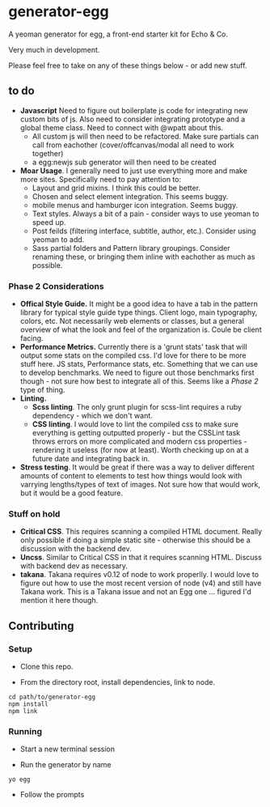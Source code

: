 # generator-egg
A yeoman generator for egg, a front-end starter kit for Echo & Co.

Very much in development.

Please feel free to take on any of these things below - or add new stuff.


## to do

- **Javascript** Need to figure out boilerplate js code for integrating new custom bits of js. Also need to consider integrating prototype and a global theme class. Need to connect with @wpatt about this.
  - All custom js will then need to be refactored. Make sure partials can call from eachother (cover/offcanvas/modal all need to work together)
  - a egg:newjs sub generator will then need to be created
- **Moar Usage**. I generally need to just use everything more and make more sites. Specifically need to pay attention to:
  - Layout and grid mixins. I think this could be better.
  - Chosen and select element integration. This seems buggy.
  - mobile menus and hamburger icon integration. Seems buggy.
  - Text styles. Always a bit of a pain - consider ways to use yeoman to speed up.
  - Post feilds (filtering interface, subtitle, author, etc.). Consider using yeoman to add.
  - Sass partial folders and Pattern library groupings. Consider renaming these, or bringing them inline with eachother as much as possible. 


### Phase 2 Considerations

- **Offical Style Guide.** It might be a good idea to have a tab in the pattern library for typical style guide type things. Client logo, main typography, colors, etc. Not necessarily web elements or classes, but a general overview of what the look and feel of the organization is. Coule be client facing.
- **Performance Metrics.** Currently there is a 'grunt stats' task that will output some stats on the compiled css. I'd love for there to be more stuff here. JS stats, Performance stats, etc. Something that we can use to develop benchmarks. We need to figure out those benchmarks first though - not sure how best to integrate all of this. Seems like a *Phase 2* type of thing.
- **Linting.**
  - **Scss linting**. The only grunt plugin for scss-lint requires a ruby dependency - which we don't want.
  - **CSS linting**. I would love to lint the compiled css to make sure everything is getting outputted properly - but the CSSLint task throws errors on more complicated and modern css properties - rendering it useless (for now at least). Worth checking up on at a future date and integrating back in.
- **Stress testing**. It would be great if there was a way to deliver different amounts of content to elements to test how things would look with varrying lengths/types of text of images. Not sure how that would work, but it would be a good feature.


### Stuff on hold

- **Critical CSS**. This requires scanning a compiled HTML document. Really only possible if doing a simple static site - otherwise this should be a discussion with the backend dev.
- **Uncss**. Similar to Critical CSS in that it requires scanning HTML. Discuss with backend dev as necessary.
- **takana**. Takana requires v0.12 of node to work properlly. I would love to figure out how to use the most recent version of node (v4) and still have Takana work. This is a Takana issue and not an Egg one ... figured I'd mention it here though.


## Contributing

### Setup

- Clone this repo.

- From the directory root, install dependencies, link to node.  

`cd path/to/generator-egg`  
`npm install`  
`npm link`  

### Running  

- Start a new terminal session  

- Run the generator by name  

`yo egg`

- Follow the prompts
